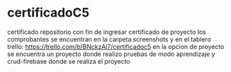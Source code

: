 # certificadoC5
certificado
repositorio con fin de ingresar certificado de proyecto
 los comprobantes se encuentran en la carpeta screenshots y en el tablero trello: https://trello.com/b/BNckzAl7/certificadoc5
 en la opcion de proyecto se encuentra un proyecto donde realizo pruebas de modo aprendizaje y crud-firebase donde se realiza el proyecto

